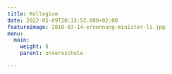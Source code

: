 ```yaml
---
title: Kollegium
date: 2022-05-09T20:33:52.000+02:00
featureimage: 2018-03-14-ernennung-minister-ls.jpg
menu:
  main:
    weight: 8
    parent: unsereschule

---
```

<div class="row">
</div>